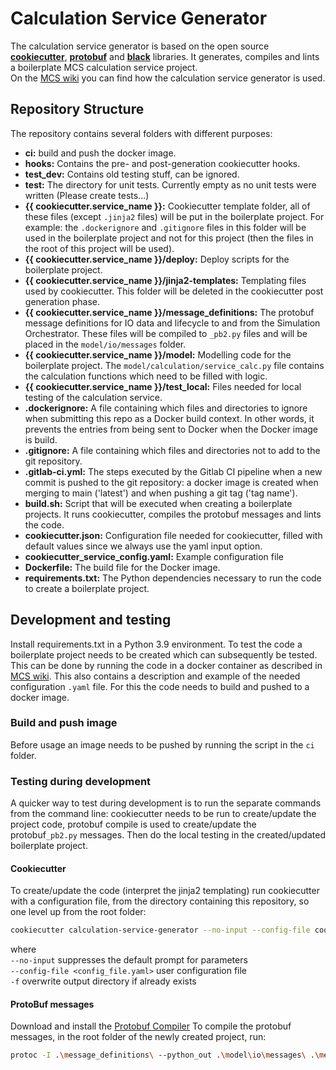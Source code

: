 # Calculation Service Generator

The calculation service generator is based on the open source
[**cookiecutter**](https://github.com/cookiecutter/cookiecutter),
[**protobuf**](https://github.com/protocolbuffers/protobuf) and [**black**](https://github.com/psf/black) libraries.
It generates, compiles and lints a boilerplate MCS calculation service project.  
On the [MCS wiki](https://ci.tno.nl/gitlab/groups/dots/-/wikis/home#create-calculation-services) you can find how the
calculation service generator is used.

## Repository Structure

The repository contains several folders with different purposes:

- **ci:** build and push the docker image.
- **hooks:** Contains the pre- and post-generation cookiecutter hooks.
- **test_dev:** Contains old testing stuff, can be ignored.
- **test:** The directory for unit tests. Currently empty as no unit tests were written (Please create tests...)
- **{{ cookiecutter.service_name }}:** Cookiecutter template folder, all of these files (except `.jinja2` files) will be
  put in the boilerplate project. For example: the `.dockerignore` and `.gitignore` files in this folder will be used
  in the boilerplate project and not for this project (then the files in the root of this project will be used).
- **{{ cookiecutter.service_name }}/deploy:** Deploy scripts for the boilerplate project.
- **{{ cookiecutter.service_name }}/jinja2-templates:** Templating files used by cookiecutter. This folder will be
  deleted in the cookiecutter post generation phase.
- **{{ cookiecutter.service_name }}/message_definitions:** The protobuf message definitions for IO data and lifecycle
  to and from the Simulation Orchestrator. These files will be compiled to `_pb2.py` files and will be placed in the
  `model/io/messages` folder.
- **{{ cookiecutter.service_name }}/model:** Modelling code for the boilerplate project. The
  `model/calculation/service_calc.py` file contains the calculation functions which need to be filled with logic.
- **{{ cookiecutter.service_name }}/test_local:** Files needed for local testing of the calculation service.
- **.dockerignore:** A file containing which files and directories to ignore when submitting this repo as a Docker
  build context. In other words, it prevents the entries from being sent to Docker when the Docker image is build.
- **.gitignore:** A file containing which files and directories not to add to the git repository.
- **.gitlab-ci.yml:** The steps executed by the Gitlab CI pipeline when a new commit is pushed to the git repository:
  a docker image is created when merging to main ('latest') and when pushing a git tag ('tag name').
- **build.sh:** Script that will be executed when creating a boilerplate projects. It runs cookiecutter, compiles
  the protobuf messages and lints the code.
- **cookiecutter.json:** Configuration file needed for cookiecutter, filled with default values since we always use the
  yaml input option.
- **cookiecutter_service_config.yaml:** Example configuration file
- **Dockerfile:** The build file for the Docker image.
- **requirements.txt:** The Python dependencies necessary to run the code to create a boilerplate project.

## Development and testing

Install requirements.txt in a Python 3.9 environment.
To test the code a boilerplate project needs to be created which can subsequently be tested.
This can be done by running the code in a docker container as described in
[MCS wiki](https://ci.tno.nl/gitlab/groups/dots/-/wikis/home#create-boiler-plate-service). This also contains a
description and example of the needed configuration `.yaml` file.
For this the code needs to build and pushed to a docker image.

### Build and push image

Before usage an image needs to be pushed by running the script in the `ci` folder.

### Testing during development

A quicker way to test during development is to run the separate commands from the command line: cookiecutter needs to be
run to create/update the project code, protobuf compile is used to create/update the protobuf`_pb2.py` messages.
Then do the local testing in the created/updated boilerplate project.

#### Cookiecutter

To create/update the code (interpret the jinja2 templating) run cookiecutter with a configuration file, from the
directory containing this repository, so one level up from the root folder:

````bash
cookiecutter calculation-service-generator --no-input --config-file cookiecutter_service_config.yaml -f
````

where  
`--no-input` suppresses the default prompt for parameters  
`--config-file <config_file.yaml>` user configuration file  
`-f` overwrite output directory if already exists

#### ProtoBuf messages

Download and install the [Protobuf Compiler](https://github.com/protocolbuffers/protobuf/releases/tag/v3.19.0-rc2)
To compile the protobuf messages, in the root folder of the newly created project, run:

```bash
protoc -I .\message_definitions\ --python_out .\model\io\messages\ .\message_definitions\*.proto
```
